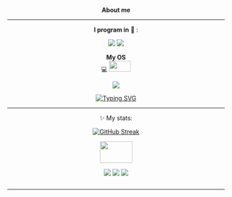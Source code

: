 
<div align="center">
  
__About me__

____

__I program in__
:scroll:
:

<img src="https://img.shields.io/badge/python-B8860B?style=for-the-badge&logo=python&logoColor=1164B4"/>
<img src="https://img.shields.io/badge/++-191970?style=for-the-badge&logo=C&logoColor=FFFFE0"/>


<div align="center">
  
__My OS__  
  :computer:
  <img src="https://media.giphy.com/media/v1.Y2lkPTc5MGI3NjExdDBybW83OGFyenlhaTUyejJocGoycndobmd6eGZqcWhlZG5pcW1oNCZlcD12MV9pbnRlcm5hbF9naWZfYnlfaWQmY3Q9Zw/vkCZgsnix2JcjL3ZF6/giphy.gif" width="50" height="25"/>
</div>
<img src="https://img.shields.io/badge/Windows-000000?style=for-the-badge&logo=Windows&logoColor=0D98BA"/>

[![Typing SVG](https://readme-typing-svg.herokuapp.com?font=Fira+Code&weight=600&pause=1000&color=7D00FF&center=true&random=false&width=500&height=150&lines=I+make+telegram+bots+;I+study+at+school+and+Yandex+Lyceum;I+want+to+become+an+ML+developer)](https://git.io/typing-svg)

___
:sparkles:
My stats:

[![GitHub Streak](https://streak-stats.demolab.com?user=Rinardik&theme=tokyonight-duo&hide_border=true)](https://git.io/streak-stats)


</div>
<div align="center">
  <img src="https://media.giphy.com/media/v1.Y2lkPTc5MGI3NjExbXZoMHI3dmFrZTA0dGNwZDR3djZqZncwaWFtODRnbzB5MnF2OGg4aSZlcD12MV9pbnRlcm5hbF9naWZfYnlfaWQmY3Q9Zw/iIqmM5tTjmpOB9mpbn/giphy.gif" width="75" height="50"/>
</div>

<div align="center">

  [<img src="https://img.shields.io/badge/_Telegram_-008080?style=for-the-badge&logo=Telegram&logoColor="/>](https://t.me/rinardahm)
  [<img src="https://img.shields.io/badge/VK-0000CD?style=for-the-badge&logo=Vk&logoColor="/>](https://vk.com/rinard2000)
  [<img src="https://img.shields.io/badge/Gmail-FFF8DC?style=for-the-badge&logo=Gmail&logoColor="/>](https://rinardahmetzanov@gmail.com)

  <img src="https://komarev.com/ghpvc/?username=Rinardik&style=flat-square&color=blue" alt=""/>
</div>

____

<div align="center">

